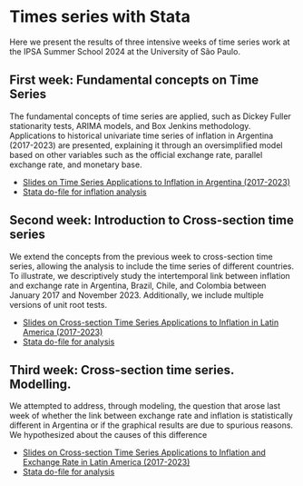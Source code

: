 # Times series with Stata

Here we present the results of three intensive weeks of time series work at the IPSA Summer School 2024 at the University of São Paulo.

## First week: Fundamental concepts on Time Series

The fundamental concepts of time series are applied, such as Dickey Fuller stationarity tests, ARIMA models, and Box Jenkins methodology. Applications to historical univariate time series of inflation in Argentina (2017-2023) are presented, explaining it through an oversimplified model based on other variables such as the official exchange rate, parallel exchange rate, and monetary base.

* [Slides on Time Series Applications to Inflation in Argentina (2017-2023)](https://github.com/ianbounos/Time-Series-with-Stata/blob/main/Week1_Time_series_Inflation__exchange_rate_and_monetary_base.pdf)
* [Stata do-file for inflation analysis](https://github.com/ianbounos/Time-Series-with-Stata/blob/main/Week1-Inflation-Bounos.do)

## Second week: Introduction to Cross-section time series

We extend the concepts from the previous week to cross-section time series, allowing the analysis to include the time series of different countries. To illustrate, we descriptively study the intertemporal link between inflation and exchange rate in Argentina, Brazil, Chile, and Colombia between January 2017 and November 2023. Additionally, we include multiple versions of unit root tests.


* [Slides on Cross-section Time Series Applications to Inflation in Latin America (2017-2023)](https://github.com/ianbounos/Time-Series-with-Stata/blob/main/Week_2_Introduction_to_cross_section_time_series__Inflation_and_Exchange_Rate.pdf)
* [Stata do-file for analysis](https://github.com/ianbounos/Time-Series-with-Stata/blob/main/Week2_Cross-section_Times_Series_Inflation.do)

## Third week: Cross-section time series. Modelling.

We attempted to address, through modeling, the question that arose last week of whether the link between exchange rate and inflation is statistically different in Argentina or if the graphical results are due to spurious reasons. We hypothesized about the causes of this difference

* [Slides on Cross-section Time Series Applications to Inflation and Exchange Rate in Latin America (2017-2023)](https://github.com/ianbounos/Time-Series-with-Stata/blob/main/Week_3_Cross_section_time_series__Inflation_and_Exchange_Rate.pdf)
* [Stata do-file for analysis](https://github.com/ianbounos/Time-Series-with-Stata/blob/main/Week_3_Cross_section_time_series__Inflation_and_Exchange_Rate.do)
